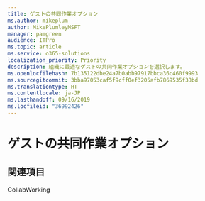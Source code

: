 ```yaml
---
title: ゲストの共同作業オプション
ms.author: mikeplum
author: MikePlumleyMSFT
manager: pamgreen
audience: ITPro
ms.topic: article
ms.service: o365-solutions
localization_priority: Priority
description: 組織に最適なゲストの共同作業オプションを選択します。
ms.openlocfilehash: 7b135122dbe24a7b0abb97917bbca36c460f9993
ms.sourcegitcommit: 3bba97053caf5f9cff0ef3205afb7869535f38bd
ms.translationtype: HT
ms.contentlocale: ja-JP
ms.lasthandoff: 09/16/2019
ms.locfileid: "36992426"
---
```

# <a name="guest-collaboration-options"></a>ゲストの共同作業オプション

## <a name="see-also"></a>関連項目

CollabWorking